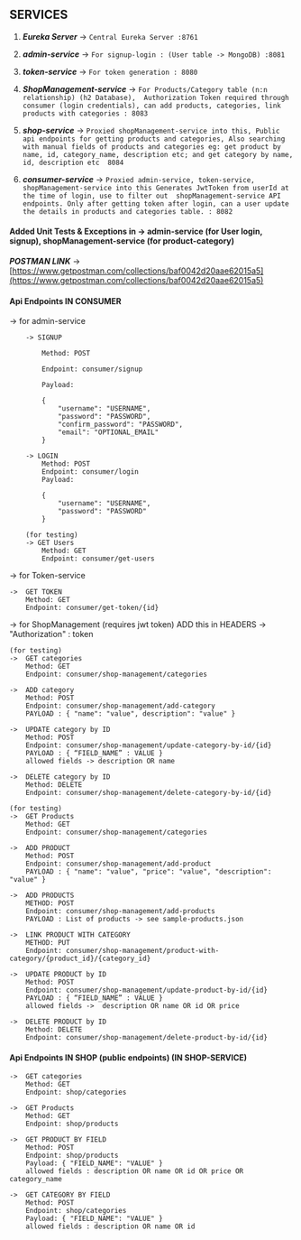 <h2> SERVICES </h2>

1. **_Eureka Server_**             -> `Central Eureka Server :8761` 

2. **_admin-service_**             -> `For signup-login : (User table -> MongoDB) :8081` 

3. **_token-service_**             -> `For token generation : 8080`

4. **_ShopManagement-service_**    -> `For Products/Category table (n:n relationship) (h2 Database), 
                                      Authorization Token required through consumer (login credentials),
                                      can add products, categories, link products with categories
                                      : 8083`

5. **_shop-service_**              -> `Proxied shopManagement-service into this,
                                      Public api endpoints for getting products and categories,
                                      Also searching with manual fields of products and categories
                                      eg: get product by name, id, category_name, description etc;
                                      and get category by name, id, description etc 
                                      8084`

6. **_consumer-service_**          -> `Proxied admin-service, token-service, shopManagement-service into this
                                      Generates JwtToken from userId at the time of login, use to filter out 
                                      shopManagement-service API endpoints. Only after getting token after login,
                                      can a user update the details in products and categories table.
                                      : 8082`

<h4> Added Unit Tests & Exceptions in -> admin-service (for User login, signup), shopManagement-service (for product-category) </h4></h4>


**_POSTMAN LINK_** -> [https://www.getpostman.com/collections/baf0042d20aae62015a5](https://www.getpostman.com/collections/baf0042d20aae62015a5) 

<h4> Api Endpoints IN CONSUMER</h4>

-> for admin-service
        
        -> SIGNUP

            Method: POST

            Endpoint: consumer/signup

            Payload:

            {   
                "username": "USERNAME", 
                "password": "PASSWORD", 
                "confirm_password": "PASSWORD", 
                "email": "OPTIONAL_EMAIL" 
            }
        
        -> LOGIN
            Method: POST
            Endpoint: consumer/login
            Payload:

            { 
                "username": "USERNAME", 
                "password": "PASSWORD" 
            }
        
        (for testing)
        -> GET Users
            Method: GET
            Endpoint: consumer/get-users
    
    
-> for Token-service
        
    ->  GET TOKEN
        Method: GET
        Endpoint: consumer/get-token/{id}

-> for ShopManagement  (requires jwt token)
    ADD this in HEADERS -> "Authorization" : token
    
    (for testing)
    ->  GET categories
        Method: GET
        Endpoint: consumer/shop-management/categories
    
    ->  ADD category
        Method: POST
        Endpoint: consumer/shop-management/add-category
        PAYLOAD : { "name": "value", description": "value" }
    
    ->  UPDATE category by ID
        Method: POST
        Endpoint: consumer/shop-management/update-category-by-id/{id}
        PAYLOAD : { “FIELD_NAME” : VALUE }
        allowed fields -> description OR name
    
    ->  DELETE category by ID
        Method: DELETE
        Endpoint: consumer/shop-management/delete-category-by-id/{id}
    
    (for testing)
    ->  GET Products 
        Method: GET
        Endpoint: consumer/shop-management/categories
    
    ->  ADD PRODUCT
        Method: POST
        Endpoint: consumer/shop-management/add-product
        PAYLOAD : { "name": "value", "price": "value", "description": "value" }
    
    ->  ADD PRODUCTS
        METHOD: POST
        Endpoint: consumer/shop-management/add-products
        PAYLOAD : List of products -> see sample-products.json
    
    ->  LINK PRODUCT WITH CATEGORY
        METHOD: PUT
        Endpoint: consumer/shop-management/product-with-category/{product_id}/{category_id}
    
    ->  UPDATE PRODUCT by ID
        Method: POST
        Endpoint: consumer/shop-management/update-product-by-id/{id}
        PAYLOAD : { “FIELD_NAME” : VALUE }
        allowed fields ->  description OR name OR id OR price 
    
    ->  DELETE PRODUCT by ID
        Method: DELETE
        Endpoint: consumer/shop-management/delete-product-by-id/{id}





<h4> Api Endpoints IN SHOP (public endpoints) (IN SHOP-SERVICE)</h4>

    ->  GET categories
        Method: GET
        Endpoint: shop/categories

    ->  GET Products
        Method: GET
        Endpoint: shop/products
    
    ->  GET PRODUCT BY FIELD
        Method: POST
        Endpoint: shop/products
        Payload: { "FIELD_NAME": "VALUE" }
        allowed fields : description OR name OR id OR price OR category_name
    
    ->  GET CATEGORY BY FIELD
        Method: POST
        Endpoint: shop/categories
        Payload: { "FIELD_NAME": "VALUE" }
        allowed fields : description OR name OR id


